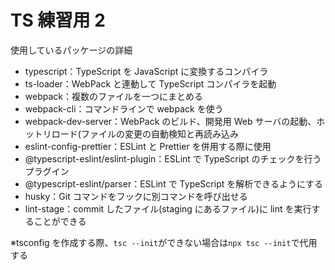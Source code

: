 # TS 練習用 2

使用しているパッケージの詳細

- typescript：TypeScript を JavaScript に変換するコンパイラ
- ts-loader：WebPack と連動して TypeScript コンパイラを起動
- webpack：複数のファイルを一つにまとめる
- webpack-cli：コマンドラインで webpack を使う
- webpack-dev-server：WebPack のビルド、開発用 Web サーバの起動、ホットリロード(ファイルの変更の自動検知と再読み込み
- eslint-config-prettier：ESLint と Prettier を併用する際に使用
- @typescript-eslint/eslint-plugin：ESLint で TypeScript のチェックを行うプラグイン
- @typescript-eslint/parser：ESLint で TypeScript を解析できるようにする
- husky：Git コマンドをフックに別コマンドを呼び出せる
- lint-stage：commit したファイル(staging にあるファイル)に lint を実行することができる

※tsconfig を作成する際、`tsc --init`ができない場合は`npx tsc --init`で代用する
